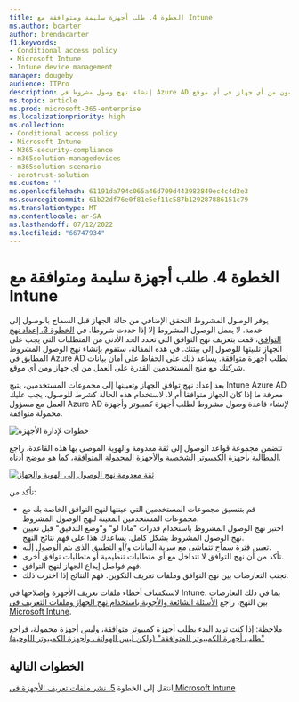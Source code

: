 ```yaml
---
title: الخطوة 4. طلب أجهزة سليمة ومتوافقة مع Intune
ms.author: bcarter
author: brendacarter
f1.keywords:
- Conditional access policy
- Microsoft Intune
- Intune device management
manager: dougeby
audience: ITPro
description: إنشاء نهج وصول مشروط في Azure AD لطلب أجهزة متوافقة، مع الحفاظ على أمان بيانات الشركة عندما يعمل المستخدمون من أي جهاز في أي موقع.
ms.topic: article
ms.prod: microsoft-365-enterprise
ms.localizationpriority: high
ms.collection:
- Conditional access policy
- Microsoft Intune
- M365-security-compliance
- m365solution-managedevices
- m365solution-scenario
- zerotrust-solution
ms.custom: ''
ms.openlocfilehash: 61191da794c065a46d709d443982849ec4c4d3e3
ms.sourcegitcommit: 61b22df76e0f81e5ef11c587b129287886151c79
ms.translationtype: MT
ms.contentlocale: ar-SA
ms.lasthandoff: 07/12/2022
ms.locfileid: "66747934"
---
```

# <a name="step-4-require-healthy-and-compliant-devices-with-intune"></a>الخطوة 4. طلب أجهزة سليمة ومتوافقة مع Intune

يوفر الوصول المشروط التحقق الإضافي من حالة الجهاز قبل السماح بالوصول إلى خدمة. لا يعمل الوصول المشروط إلا إذا حددت شروطا. في [الخطوة 3. إعداد نهج التوافق](manage-devices-with-intune-compliance-policies.md)، قمت بتعريف نهج التوافق التي تحدد الحد الأدنى من المتطلبات التي يجب على الجهاز تلبيتها للوصول إلى بيئتك. في هذه المقالة، ستقوم بإنشاء نهج الوصول المشروط المطابق في Azure AD لطلب أجهزة متوافقة. يساعد ذلك على الحفاظ على أمان بيانات شركتك مع منح المستخدمين القدرة على العمل من أي جهاز ومن أي موقع.

بعد إعداد نهج توافق الجهاز وتعيينها إلى مجموعات المستخدمين، يتيح Intune Azure AD معرفة ما إذا كان الجهاز متوافقا أم لا. لاستخدام هذه الحالة كشرط للوصول، يجب عليك العمل مع مسؤول Azure AD لإنشاء قاعدة وصول مشروط لطلب أجهزة كمبيوتر وأجهزة محمولة متوافقة.


![خطوات لإدارة الأجهزة](../media/devices/intune-mdm-step-3.png#lightbox)

تتضمن مجموعة قواعد الوصول إلى ثقة معدومة والهوية الموصى بها هذه القاعدة. راجع [المطالبة بأجهزة الكمبيوتر الشخصية والأجهزة المحمولة المتوافقة](../security/office-365-security/identity-access-policies.md#require-compliant-pcs-and-mobile-devices)، كما هو موضح أدناه.


[![ثقة معدومة نهج الوصول إلى الهوية والجهاز](../media/devices/identity-device-require-compliance.png#lightbox)](https://github.com/MicrosoftDocs/microsoft-365-docs/raw/public/microsoft-365/media/devices/identity-device-require-compliance.png)



تأكد من:
- قم بتنسيق مجموعات المستخدمين التي عينتها لنهج التوافق الخاصة بك مع مجموعات المستخدمين المعينة لنهج الوصول المشروط.
- اختبر نهج الوصول المشروط باستخدام قدرات "ماذا لو" و"وضع التدقيق" قبل تعيين نهج الوصول المشروط بشكل كامل. يساعدك هذا على فهم نتائج النهج.
- تعيين فترة سماح تتماشى مع سرية البيانات و/أو التطبيق الذي يتم الوصول إليه. 
- تأكد من أن نهج التوافق لا تتداخل مع أي متطلبات تنظيمية أو متطلبات توافق أخرى. 
- فهم فواصل إيداع الجهاز لنهج التوافق.
- تجنب التعارضات بين نهج التوافق وملفات تعريف التكوين. فهم النتائج إذا اخترت ذلك.

لاستكشاف أخطاء ملفات تعريف الأجهزة وإصلاحها في Intune، بما في ذلك التعارضات بين النهج، راجع [الأسئلة الشائعة والأجوبة باستخدام نهج الجهاز وملفات التعريف في Microsoft Intune](/mem/intune/configuration/device-profile-troubleshoot).

ملاحظة: إذا كنت تريد البدء بطلب أجهزة كمبيوتر متوافقة، وليس أجهزة محمولة، فراجع ["طلب أجهزة الكمبيوتر المتوافقة" (ولكن ليس الهواتف وأجهزة الكمبيوتر اللوحية)](../security/office-365-security/identity-access-policies.md) 

## <a name="next-steps"></a>الخطوات التالية

انتقل إلى الخطوة [5. نشر ملفات تعريف الأجهزة في Microsoft Intune](manage-devices-with-intune-configuration-profiles.md)
